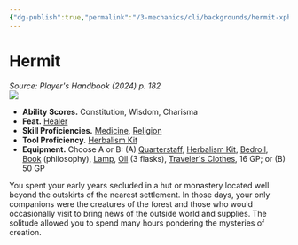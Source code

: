 ```yaml
---
{"dg-publish":true,"permalink":"/3-mechanics/cli/backgrounds/hermit-xphb/","tags":["ttrpg-cli/background","ttrpg-cli/compendium/src/5e/xphb"],"created":"2025-02-22T12:02:28.114-05:00","updated":"2025-02-26T17:46:10.286-05:00"}
---
```


# Hermit
*Source: Player's Handbook (2024) p. 182*  
![](3-Mechanics/CLI/backgrounds/img/hermit.webp#right)

- **Ability Scores.** Constitution, Wisdom, Charisma  
- **Feat.** [Healer](3-Mechanics/CLI/feats/healer-xphb.md)  
- **Skill Proficiencies.** [Medicine](3-Mechanics/CLI/rules/skills.md#Medicine), [Religion](3-Mechanics/CLI/rules/skills.md#Religion)  
- **Tool Proficiency.** [Herbalism Kit](3-Mechanics/CLI/items/herbalism-kit-xphb.md)  
- **Equipment.** Choose A or B: (A) [Quarterstaff](3-Mechanics/CLI/items/quarterstaff-xphb.md), [Herbalism Kit](3-Mechanics/CLI/items/herbalism-kit-xphb.md), [Bedroll](3-Mechanics/CLI/items/bedroll-xphb.md), [Book](3-Mechanics/CLI/items/book-xphb.md) (philosophy), [Lamp](3-Mechanics/CLI/items/lamp-xphb.md), [Oil](3-Mechanics/CLI/items/oil-xphb.md) (3 flasks), [Traveler's Clothes](3-Mechanics/CLI/items/travelers-clothes-xphb.md), 16 GP; or (B) 50 GP  

You spent your early years secluded in a hut or monastery located well beyond the outskirts of the nearest settlement. In those days, your only companions were the creatures of the forest and those who would occasionally visit to bring news of the outside world and supplies. The solitude allowed you to spend many hours pondering the mysteries of creation.